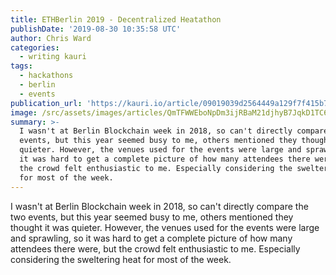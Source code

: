 ```yaml
---
title: ETHBerlin 2019 - Decentralized Heatathon
publishDate: '2019-08-30 10:35:58 UTC'
author: Chris Ward
categories:
  - writing kauri
tags:
  - hackathons
  - berlin
  - events
publication_url: 'https://kauri.io/article/09019039d2564449a129f7f415b79187'
image: /src/assets/images/articles/QmTFWWEboNpDm3ijRBaM21djhyB7JqkD1TC6ZSwSAJqtHt.png
summary: >-
  I wasn't at Berlin Blockchain week in 2018, so can't directly compare the two
  events, but this year seemed busy to me, others mentioned they thought it was
  quieter. However, the venues used for the events were large and sprawling, so
  it was hard to get a complete picture of how many attendees there were, but
  the crowd felt enthusiastic to me. Especially considering the sweltering heat
  for most of the week.
---
```


I wasn't at Berlin Blockchain week in 2018, so can't directly compare the two events, but this year seemed busy to me, others mentioned they thought it was quieter. However, the venues used for the events were large and sprawling, so it was hard to get a complete picture of how many attendees there were, but the crowd felt enthusiastic to me. Especially considering the sweltering heat for most of the week.
